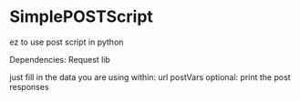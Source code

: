 # SimplePOSTScript
ez to use post script in python

Dependencies:
Request lib

just fill in the data you are using within:
url
postVars
optional: print the post responses
